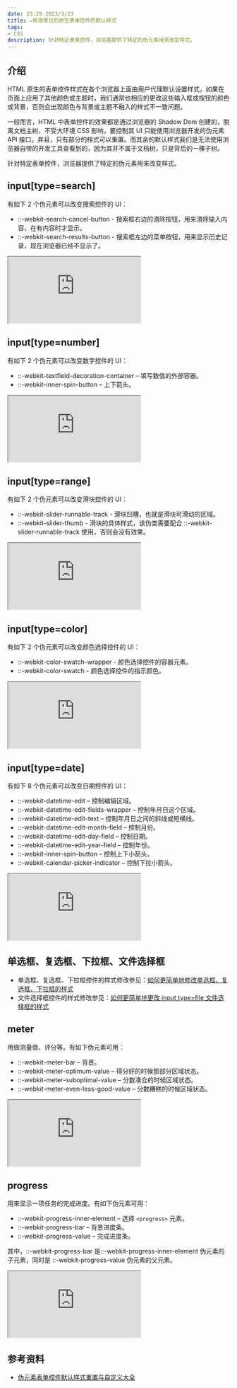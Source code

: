 ```yaml
---
date: 23:29 2023/3/23
title: ✏️修改常见的原生表单控件的默认样式
tags:
- CSS
description: 针对特定表单控件，浏览器提供了特定的伪元素用来改变样式。
---
```

## 介绍
HTML 原生的表单控件样式在各个浏览器上面由用户代理默认设置样式，如果在页面上应用了其他颜色或主题时，我们通常也相应的更改这些输入框或按钮的颜色或背景，否则会出现颜色与背景或主题不融入的样式不一致问题。

一般而言，HTML 中表单控件的效果都是通过浏览器的 Shadow Dom 创建的，脱离文档主树，不受大环境 CSS 影响，要控制其 UI 只能使用浏览器开发的伪元素 API 接口。并且，只有部分的样式可以重置。而其余的默认样式我们是无法使用浏览器自带的开发工具查看到的，因为其并不属于文档树，只是背后的一棵子树。

针对特定表单控件，浏览器提供了特定的伪元素用来改变样式。

## input[type=search]
有如下 2 个伪元素可以改变搜索控件的 UI：
- ::-webkit-search-cancel-button - 搜索框右边的清除按钮，用来清除输入内容，在有内容时才显示。
- ::-webkit-search-results-button - 搜索框左边的菜单按钮，用来显示历史记录，现在浏览器已经不显示了。

<iframe src="https://code.juejin.cn/pen/7173599338621796388"></iframe>

## input[type=number]
有如下 2 个伪元素可以改变数字控件的 UI：
- ::-webkit-textfield-decoration-container – 填写数值的外部容器。
- ::-webkit-inner-spin-button – 上下箭头。

<iframe src="https://code.juejin.cn/pen/7173566521082380318"></iframe>

## input[type=range]
有如下 2 个伪元素可以改变滑块控件的 UI：
- ::-webkit-slider-runnable-track - 滑块凹槽，也就是滑块可滑动的区域。
- ::-webkit-slider-thumb - 滑块的具体样式，该伪类需要配合 ::-webkit-slider-runnable-track 使用，否则会没有效果。

<iframe src="https://code.juejin.cn/pen/7173586419850412032"></iframe>

## input[type=color]
有如下 2 个伪元素可以改变颜色选择控件的 UI：
- ::-webkit-color-swatch-wrapper - 颜色选择控件的容器元素。
- ::-webkit-color-swatch - 颜色选择控件的指示颜色。

<iframe src="https://code.juejin.cn/pen/7173550533599969280"></iframe>

## input[type=date]
有如下 8 个伪元素可以改变日期控件的 UI：
- ::-webkit-datetime-edit – 控制编辑区域。
- ::-webkit-datetime-edit-fields-wrapper – 控制年月日这个区域。
- ::-webkit-datetime-edit-text – 控制年月日之间的斜线或短横线。
- ::-webkit-datetime-edit-month-field – 控制月份。
- ::-webkit-datetime-edit-day-field – 控制日期。
- ::-webkit-datetime-edit-year-field – 控制年份。
- ::-webkit-inner-spin-button – 控制上下小箭头。
- ::-webkit-calendar-picker-indicator – 控制下拉小箭头。

<iframe src="https://code.juejin.cn/pen/7173556984266883109"></iframe>

## 单选框、复选框、下拉框、文件选择框
- 单选框、复选框、下拉框控件的样式修改参见：[如何更简单地修改单选框、复选框、下拉框的样式](https://juejin.cn/post/7173701016666243109)
- 文件选择框控件的样式修改参见：[如何更简单地更改 input type=file 文件选择框的样式](https://juejin.cn/post/7171015630269710349)

## meter
用做测量值、评分等。有如下伪元素可用：
- ::-webkit-meter-bar – 背景。
- ::-webkit-meter-optimum-value – 得分好的时候那部分区域状态。
- ::-webkit-meter-suboptimal-value – 分数凑合的时候区域状态。
- ::-webkit-meter-even-less-good-value – 分数糟糕的时候区域状态。

<iframe src="https://code.juejin.cn/pen/7173659858648956960"></iframe>

## progress
用来显示一项任务的完成进度。有如下伪元素可用：
- ::-webkit-progress-inner-element – 选择 `<progress>` 元素。
- ::-webkit-progress-bar – 背景进度条。
- ::-webkit-progress-value – 完成进度条。

其中，::-webkit-progress-bar 是::-webkit-progress-inner-element 伪元素的子元素，同时是 ::-webkit-progress-value 伪元素的父元素。

<iframe src="https://code.juejin.cn/pen/7173659869856481288"></iframe>

## 参考资料
- [伪元素表单控件默认样式重置与自定义大全](https://www.zhangxinxu.com/wordpress/2013/06/%e4%bc%aa%e5%85%83%e7%b4%a0-%e8%a1%a8%e5%8d%95%e6%a0%b7%e5%bc%8f-pseudo-elements-style-form-controls/)